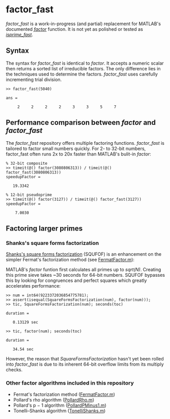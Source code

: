 # factor_fast
*factor_fast* is a work-in-progress (and partial) replacement for MATLAB's documented [*factor*](https://www.mathworks.com/help/matlab/ref/factor.html) function. It is not yet as polished or tested as [*isprime_fast*](https://github.com/tnear/isprime_fast).

## Syntax
The syntax for *factor_fast* is identical to *factor*. It accepts a numeric scalar then returns a sorted list of irreducible factors. The only difference lies in the techniques used to determine the factors. *factor_fast* uses carefully incrementing trial division.
```
>> factor_fast(5040)

ans =

     2     2     2     2     3     3     5     7
```

## Performance comparison between *factor* and *factor_fast*
The *factor_fast* repository offers multiple factoring functions. *factor_fast* is tailored to factor small numbers quickly. For 2- to 32-bit numbers, factor_fast often runs 2x to 20x faster than MATLAB's bulit-in *factor*:

```
% 32-bit composite
>> timeit(@() factor(3080806313)) / timeit(@() factor_fast(3080806313))
speedupFactor =

   19.3342

% 12-bit pseudoprime
>> timeit(@() factor(3127)) / timeit(@() factor_fast(3127))
speedupFactor =

    7.0030
```

## Factoring larger primes
### Shanks's square forms factorization
[Shanks's square forms factorization](https://en.wikipedia.org/wiki/Shanks%27s_square_forms_factorization) (SQUFOF) is an enhancement on the simpler Fermat's factorization method (see [FermatFactor.m](https://github.com/tnear/factor_fast/blob/master/FermatFactor.m)):

MATLAB's *factor* funtion first calculates all primes up to *sqrt(N)*. Creating this prime sieve takes ~30 seconds for 64-bit numbers. SQUFOF bypasses this by looking for congruences and perfect squares which greatly accelerates performance:
```
>> num = int64(9223372036854775781);
>> assert(isequal(SquareFormsFactorization(num), factor(num)));
>> tic, SquareFormsFactorization(num); seconds(toc)

duration = 

   0.13129 sec

>> tic, factor(num); seconds(toc)

duration = 

   34.54 sec
```

However, the reason that *SquareFormsFactorization* hasn't yet been rolled into *factor_fast* is due to its inherent 64-bit overflow limits from its multiply checks.

### Other factor algorithms included in this repository
- Fermat's factorization method ([FermatFactor.m](FermatFactor.m))
- Pollard's rho algorithm ([PollardRho.m](PollardRho.m))
- Pollard's p − 1 algorithm ([PollardPMinus1.m](PollardPMinus1.m))
- Tonelli–Shanks algorithm ([TonelliShanks.m](TonelliShanks.m))
